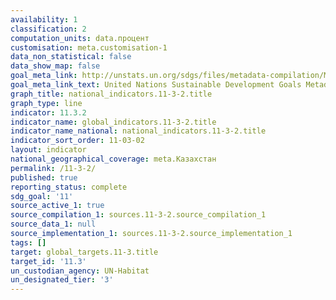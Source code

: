 ```yaml
---
availability: 1
classification: 2
computation_units: data.процент
customisation: meta.customisation-1
data_non_statistical: false
data_show_map: false
goal_meta_link: http://unstats.un.org/sdgs/files/metadata-compilation/Metadata-Goal-11.pdf
goal_meta_link_text: United Nations Sustainable Development Goals Metadata (pdf 2066kB)
graph_title: national_indicators.11-3-2.title
graph_type: line
indicator: 11.3.2
indicator_name: global_indicators.11-3-2.title
indicator_name_national: national_indicators.11-3-2.title
indicator_sort_order: 11-03-02
layout: indicator
national_geographical_coverage: meta.Казахстан
permalink: /11-3-2/
published: true
reporting_status: complete
sdg_goal: '11'
source_active_1: true
source_compilation_1: sources.11-3-2.source_compilation_1
source_data_1: null
source_implementation_1: sources.11-3-2.source_implementation_1
tags: []
target: global_targets.11-3.title
target_id: '11.3'
un_custodian_agency: UN-Habitat
un_designated_tier: '3'
---
```

